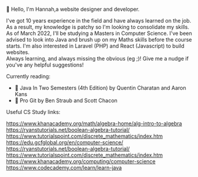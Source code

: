 <!---
list of emojis: https://gist.github.com/rxaviers/7360908
--->

👋 Hello, I'm Hannah,a website designer and developer.</br>

I've got 10 years experience in the field and have always learned on the job.
As a result, my knowledge is patchy so I'm looking to consolidate my skills.
As of March 2022, I'll be studying a Masters in Computer Science.
I've been advised to look into Java and brush up on my Maths skills before the course starts.
I'm also interested in Laravel (PHP) and React (Javascript) to build websites.
</br>Always learning, and always missing the obvious (eg ;)! Give me a nudge if you've any helpful suggestions!

Currently reading:
- :green_book: Java In Two Semesters (4th Edition) by Quentin Charatan and Aaron Kans
- :blue_book: Pro Git by Ben Straub and Scott Chacon

Useful CS Study links:

 https://www.khanacademy.org/math/algebra-home/alg-intro-to-algebra
 https://ryanstutorials.net/boolean-algebra-tutorial/
 https://www.tutorialspoint.com/discrete_mathematics/index.htm 
 https://edu.gcfglobal.org/en/computer-science/
 https://ryanstutorials.net/boolean-algebra-tutorial/
 https://www.tutorialspoint.com/discrete_mathematics/index.htm
 https://www.khanacademy.org/computing/computer-science
 https://www.codecademy.com/learn/learn-java
